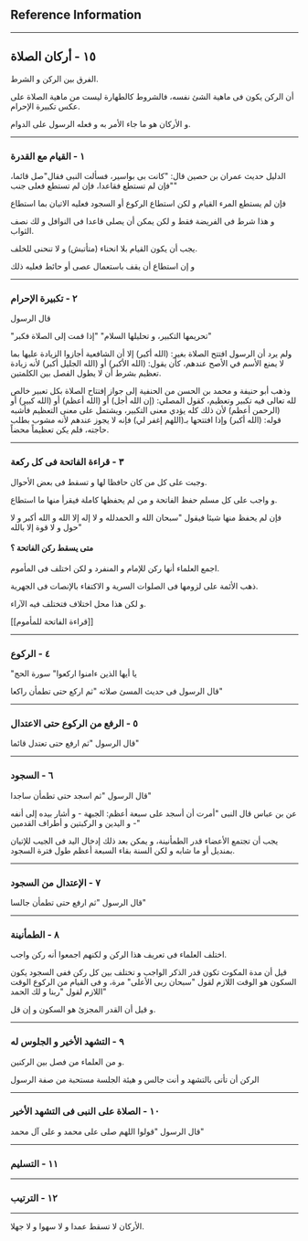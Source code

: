 ## Reference Information

---
## ١٥ - أركان الصلاة

الفرق بين الركن و الشرط.

أن الركن يكون فى ماهية الشئ نفسه، فالشروط كالطهارة ليست من ماهية الصلاة على عكس تكبيرة الإحرام.

و الأركان هو ما جاء الأمر به و فعله الرسول على الدوام.

---
### ١ - القيام مع القدرة

الدليل حديث عمران بن حصين قال: "كانت بى بواسير، فسألت النبى فقال"صل قائما، فإن لم تستطع فقاعدا، فإن لم تستطع فعلى جنب""

فإن لم يستطع المرء القيام و لكن استطاع الركوع أو السجود فعليه الاتيان بما استطاع

و هذا شرط فى الفريضة فقط و لكن يمكن أن يصلى قاعدا فى النوافل و لك نصف الثواب.

يجب أن يكون القيام بلا انحناء (متأتبش) و لا تنحنى للخلف.

و إن استطاع أن يقف باستعمال عصى أو حائط فعليه ذلك

---
### ٢ - تكبيرة الإحرام

قال الرسول

"تحريمها التكبير، و تحليلها السلام"
"إذا قمت إلى الصلاة فكبر"

ولم يرد أن الرسول افتتح الصلاة بغير: (الله أكبر) إلا أن الشافعية أجازوا الزيادة عليها بما لا يمنع الأسم في الأصح عندهم، كأن يقول: (الله الأكبر) أو (الله الجليل أكبر) لأنه زيادة تعظيم بشرط أن لا يطول الفصل بين الكلمتين.

وذهب أبو حنيفة و محمد بن الحسن من الحنفية إلى جواز إفتتاح الصلاة بكل تعبير خالص لله تعالى فيه تكبير وتعظيم، كقول المصلي: (إن الله أجل) أو (الله أعظم) أو (الله كبير) أو (الرحمن أعظم) لأن ذلك كله يؤدي معنى التكبير، ويشتمل على معنى التعظيم فأشبه قوله: (الله أكبر) وإذا افتتحها بـ(اللهم إغفر لي) فإنه لا يجوز عندهم لأنه مشوب بطلب حاجته، فلم يكن تعظيماً محضاً.

---
### ٣ - قراءة الفاتحة فى كل ركعة

وجبت على كل من كان حافظا لها و تسقط فى بعض الأحوال.

و واجب على كل مسلم حفظ الفاتحة و من لم يحفظها كاملة فيقرأ منها ما استطاع.

فإن لم يحفظ منها شيئا فيقول "سبحان الله و الحمدلله و لا إله إلا الله و الله أكبر و لا حول و لا قوة إلا بالله"

#### متى يسقط ركن الفاتحة ؟

اجمع العلماء أنها ركن للإمام و المنفرد و لكن اختلف فى المأموم.

ذهب الأئمة على لزومها فى الصلوات السرية و الاكتفاء بالإنصات فى الجهرية.

و لكن هذا محل اختلاف فتختلف فيه الآراء.

[[قراءة الفاتحة للمأموم]]

---
### ٤ - الركوع

"يا أيها الذين ءامنوا اركعوا" سورة الحج

قال الرسول فى حديث المسئ صلاته "ثم اركع حتى تطمأن راكعا"

---
### ٥ - الرفع من الركوع حتى الاعتدال

قال الرسول "ثم ارفع حتى تعتدل قائما"

---
### ٦ - السجود

قال الرسول "ثم اسجد حتى تطمأن ساجدا"

عن بن عباس قال النبى "أمرت أن أسجد على سبعة أعظم: الجبهة - و أشار بيده إلى أنفه - و اليدين و الركبتين و أطراف القدمين"

يجب أن تجتمع الأعضاء قدر الطمأنينة، و يمكن بعد ذلك إدخال اليد فى الجيب للإتيان بمنديل أو ما شابه و لكن السنة بقاء السبعة أعظم طول فترة السجود.

---
### ٧ - الإعتدال من السجود

قال الرسول "ثم ارفع حتى تطمأن جالسا"

---
### ٨ - الطمأنينة

اختلف العلماء فى تعريف هذا الركن و لكنهم اجمعوا أنه ركن واجب.

قيل أن مدة المكوث  تكون قدر الذكر الواجب و تختلف بين كل ركن ففى السجود يكون السكون هو الوقت اللازم لقول "سبحان ربى الأعلى" مرة، و فى القيام من الركوع الوقت اللازم لقول "ربنا و لك الحمد"

و قيل أن القدر المجزئ هو السكون و إن قل.

---
### ٩ - التشهد الأخير و الجلوس له

و من العلماء من فصل بين الركنين.

الركن أن تأتى بالتشهد و أنت جالس و هيئة الجلسة مستحبة من صفة الرسول

---
### ١٠ - الصلاة على النبى فى التشهد الأخير

قال الرسول "قولوا اللهم صلى على محمد و على آل محمد"

---
### ١١ - التسليم

---
### ١٢ - الترتيب

----
الأركان لا تسقط عمدا و لا سهوا و لا جهلا.









